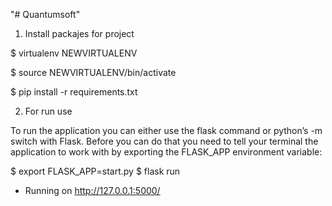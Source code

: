 "# Quantumsoft" 

1. Install packajes for project

$ virtualenv NEWVIRTUALENV

$ source NEWVIRTUALENV/bin/activate

$ pip install -r requirements.txt
    
2. For run use

To run the application you can either use the flask command or python’s -m switch with Flask. Before you can do that you need to tell your terminal the application to work with by exporting the FLASK_APP environment variable:

$ export FLASK_APP=start.py
$ flask run
 * Running on http://127.0.0.1:5000/
